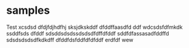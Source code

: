# samples
Test
xcsdsd
dfdjfdjhdfhj
sksjdkskddf
dfddffaasdfd
ddf
wdcsdsfdfmkdk
ssddfsds
dfddf
sdsddsdsdssdsdsdfdffdfddf
sddfdfassasadfddffd
sdsdsdsdsdfkdkdff
dfddfdsfddfdfdfddf
erdfdf
wew
